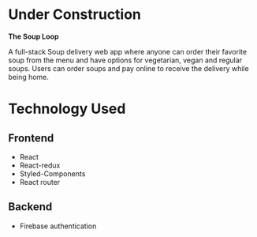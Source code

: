 # Under Construction 

**The Soup Loop**

A full-stack Soup delivery web app where anyone can order their favorite soup from the menu and have options for vegetarian, vegan and regular soups. Users can order soups and pay online to receive the delivery while being home.</p>

# Technology Used

## Frontend 

* React 
* React-redux
* Styled-Components 
* React router

## Backend 

* Firebase authentication